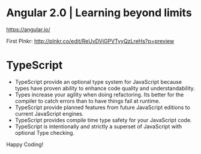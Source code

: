 # Angular 2.0 | Learning beyond limits

https://angular.io/

First Plnkr: http://plnkr.co/edit/ReUvDVjGPVTyyQzLreHs?p=preview

# TypeScript

- TypeScript provide an optional type system for JavaScript because types have proven ability to enhance code quality and understandability.
- Types increase your agility when doing refactoring. Its better for the compiler to catch errors than to have things fail at runtime.
- TypeScript provide planned features from future JavaScript editions to current JavaScript engines.
- TypeScript provides compile time type safety for your JavaScript code.
- TypeScript is intentionally and strictly a superset of JavaScript with optional Type checking.
   
Happy Coding!
